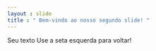```yaml
---
layout : slide 
title : " Bem-vindo ao nosso segundo slide! " 
--- 
```

Seu texto
Use a seta esquerda para voltar!
